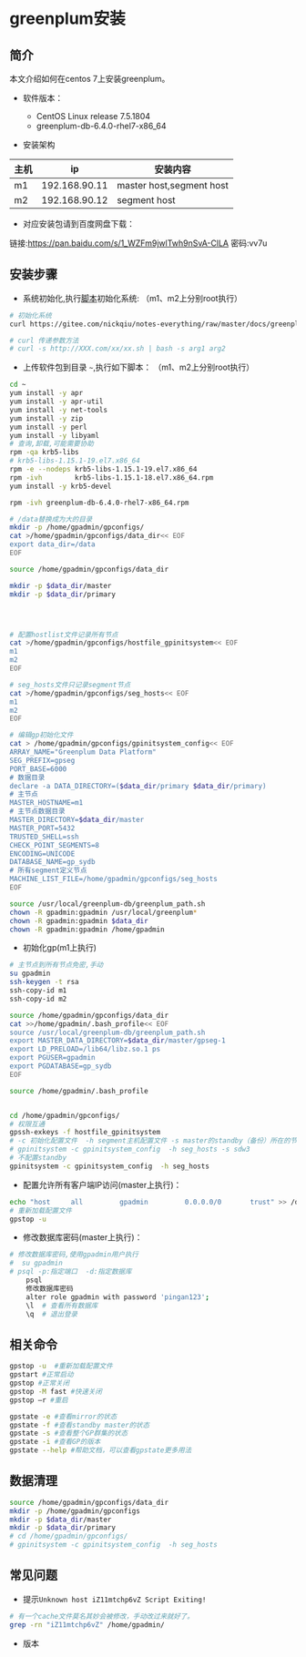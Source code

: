 # greenplum安装


## 简介

本文介绍如何在centos 7上安装greenplum。

* 软件版本：  
  * CentOS Linux release 7.5.1804
  * greenplum-db-6.4.0-rhel7-x86_64

* 安装架构 

|主机|ip|安装内容|
|--|--|--|
|m1|192.168.90.11|master host,segment host|
|m2|192.168.90.12|segment host|



* 对应安装包请到百度网盘下载：  

链接:https://pan.baidu.com/s/1_WZFm9jwlTwh9nSvA-ClLA  密码:vv7u


## 安装步骤   


* 系统初始化,执行[脚本](initsys.sh)初始化系统:  （m1、m2上分别root执行）

```bash 
# 初始化系统
curl https://gitee.com/nickqiu/notes-everything/raw/master/docs/greenplum/docs/initsys.sh | bash 

# curl 传递参数方法
# curl -s http://XXX.com/xx/xx.sh | bash -s arg1 arg2
```


* 上传软件包到目录 ``~``,执行如下脚本：  （m1、m2上分别root执行）  

```bash 
cd ~
yum install -y apr
yum install -y apr-util
yum install -y net-tools 
yum install -y zip
yum install -y perl
yum install -y libyaml
# 查询,卸载,可能需要协助
rpm -qa krb5-libs
# krb5-libs-1.15.1-19.el7.x86_64
rpm -e --nodeps krb5-libs-1.15.1-19.el7.x86_64
rpm -ivh        krb5-libs-1.15.1-18.el7.x86_64.rpm
yum install -y krb5-devel

rpm -ivh greenplum-db-6.4.0-rhel7-x86_64.rpm

# /data替换成为大的目录
mkdir -p /home/gpadmin/gpconfigs/
cat >/home/gpadmin/gpconfigs/data_dir<< EOF
export data_dir=/data
EOF

source /home/gpadmin/gpconfigs/data_dir

mkdir -p $data_dir/master
mkdir -p $data_dir/primary




# 配置hostlist文件记录所有节点    
cat >/home/gpadmin/gpconfigs/hostfile_gpinitsystem<< EOF
m1
m2
EOF

# seg_hosts文件只记录segment节点     
cat >/home/gpadmin/gpconfigs/seg_hosts<< EOF
m1
m2
EOF

# 编辑gp初始化文件 
cat > /home/gpadmin/gpconfigs/gpinitsystem_config<< EOF
ARRAY_NAME="Greenplum Data Platform"
SEG_PREFIX=gpseg
PORT_BASE=6000 
# 数据目录
declare -a DATA_DIRECTORY=($data_dir/primary $data_dir/primary)
# 主节点
MASTER_HOSTNAME=m1
# 主节点数据目录
MASTER_DIRECTORY=$data_dir/master 
MASTER_PORT=5432 
TRUSTED_SHELL=ssh
CHECK_POINT_SEGMENTS=8
ENCODING=UNICODE
DATABASE_NAME=gp_sydb
# 所有segment定义节点  
MACHINE_LIST_FILE=/home/gpadmin/gpconfigs/seg_hosts
EOF

source /usr/local/greenplum-db/greenplum_path.sh
chown -R gpadmin:gpadmin /usr/local/greenplum*
chown -R gpadmin:gpadmin $data_dir
chown -R gpadmin:gpadmin /home/gpadmin
```

* 初始化gp(m1上执行)     

```bash 
# 主节点到所有节点免密,手动
su gpadmin
ssh-keygen -t rsa
ssh-copy-id m1
ssh-copy-id m2

source /home/gpadmin/gpconfigs/data_dir
cat >>/home/gpadmin/.bash_profile<< EOF
source /usr/local/greenplum-db/greenplum_path.sh
export MASTER_DATA_DIRECTORY=$data_dir/master/gpseg-1
export LD_PRELOAD=/lib64/libz.so.1 ps
export PGUSER=gpadmin
export PGDATABASE=gp_sydb
EOF

source /home/gpadmin/.bash_profile


cd /home/gpadmin/gpconfigs/
# 权限互通  
gpssh-exkeys -f hostfile_gpinitsystem
# -c 初始化配置文件  -h segment主机配置文件 -s master的standby（备份）所在的节点，书上和网上的一些资料都将standby放在最后一个节点
# gpinitsystem -c gpinitsystem_config  -h seg_hosts -s sdw3
# 不配置standby
gpinitsystem -c gpinitsystem_config  -h seg_hosts

```

* 配置允许所有客户端IP访问(master上执行)：  
 
```bash 
echo "host     all         gpadmin         0.0.0.0/0       trust" >> /data/master/gpseg-1/pg_hba.conf
# 重新加载配置文件
gpstop -u
```


* 修改数据库密码(master上执行)：  

```bash 
# 修改数据库密码,使用gpadmin用户执行
#  su gpadmin  
# psql -p:指定端口  -d:指定数据库
    psql
    修改数据库密码
    alter role gpadmin with password 'pingan123';
    \l  # 查看所有数据库
    \q  # 退出登录
```


## 相关命令

```bash 
gpstop -u  #重新加载配置文件
gpstart #正常启动 
gpstop #正常关闭 
gpstop -M fast #快速关闭 
gpstop –r #重启 

gpstate -e #查看mirror的状态
gpstate -f #查看standby master的状态
gpstate -s #查看整个GP群集的状态
gpstate -i #查看GP的版本
gpstate --help #帮助文档，可以查看gpstate更多用法
```

## 数据清理 

```bash 
source /home/gpadmin/gpconfigs/data_dir
mkdir -p /home/gpadmin/gpconfigs
mkdir -p $data_dir/master
mkdir -p $data_dir/primary
# cd /home/gpadmin/gpconfigs/
# gpinitsystem -c gpinitsystem_config  -h seg_hosts
```


## 常见问题

* 提示``Unknown host iZ11mtchp6vZ Script Exiting!``

```bash 
# 有一个cache文件莫名其妙会被修改，手动改过来就好了。
grep -rn "iZ11mtchp6vZ" /home/gpadmin/ 

```

* 版本

